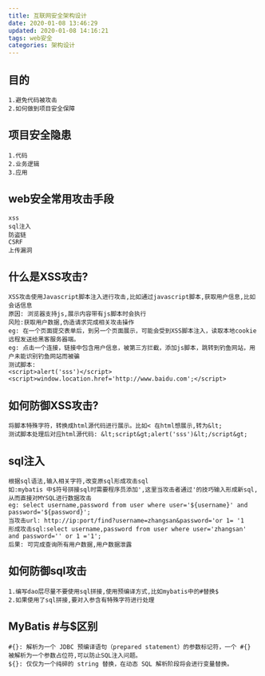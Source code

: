 ```yaml
---
title: 互联网安全架构设计
date: 2020-01-08 13:46:29
updated: 2020-01-08 14:16:21
tags: web安全
categories: 架构设计
---
```

## 目的
    1.避免代码被攻击
    2.如何做到项目安全保障
## 项目安全隐患
    1.代码
    2.业务逻辑
    3.应用

## web安全常用攻击手段
    xss
    sql注入
    防盗链
    CSRF
    上传漏洞
## 什么是XSS攻击?
    XSS攻击使用Javascript脚本注入进行攻击,比如通过javascript脚本,获取用户信息,比如会话信息
    原因: 浏览器支持js,展示内容带有js脚本时会执行
    风险:获取用户数据,伪造请求完成相关攻击操作
    eg: 在一个页面提交表单后，到另一个页面展示，可能会受到XSS脚本注入，读取本地cookie远程发送给黑客服务器端。
    eg: 点击一个连接，链接中包含用户信息，被第三方拦截，添加js脚本，跳转到钓鱼网站，用户未能识别钓鱼网站而被骗
    测试脚本:
    <script>alert('sss')</script>
    <script>window.location.href='http://www.baidu.com';</script>
## 如何防御XSS攻击?
    将脚本特殊字符，转换成html源代码进行展示。比如< 在html想展示,转为&lt;
    测试脚本处理后对应html源代码: &lt;script&gt;alert('sss')&lt;/script&gt;
## sql注入
    根据sql语法,输入相关字符,改变原sql形成攻击sql
    如:mybatis 中$符号拼接sql时需要程序员添加',这里当攻击者通过'的技巧输入形成新sql,从而直接对MYSQL进行数据攻击
    eg: select username,password from user where user='${username}' and password='${password}';
    当攻击url: http://ip:port/find?username=zhangsan&password='or 1= '1
    形成攻击sql:select username,password from user where user='zhangsan' and password='' or 1 ='1';
    后果: 可完成查询所有用户数据,用户数据泄露
## 如何防御sql攻击
    1.编写dao层尽量不要使用sql拼接,使用预编译方式,比如mybatis中的#替换$
    2.如果使用了sql拼接,要对入参含有特殊字符进行处理
## MyBatis #与$区别
    #{}: 解析为一个 JDBC 预编译语句（prepared statement）的参数标记符，一个 #{} 被解析为一个参数占位符,可以防止SQL注入问题。
    ${}: 仅仅为一个纯碎的 string 替换，在动态 SQL 解析阶段将会进行变量替换。